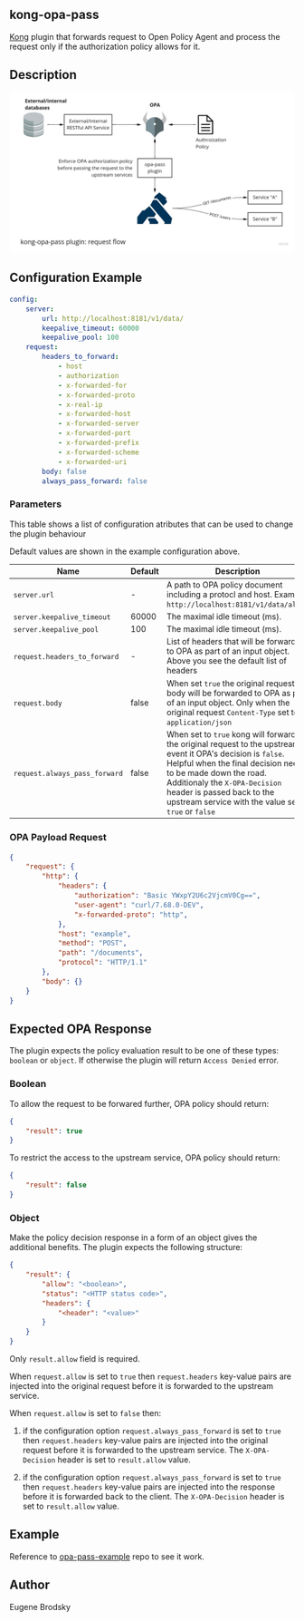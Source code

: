 ## kong-opa-pass

[Kong](https://konghq.com/) plugin that forwards request to Open Policy Agent and process the request only if the authorization policy allows for it.

## Description

![Basic Sequence Diagram](doc/kong_opa_pass_plugin_request_flow.jpg)


## Configuration Example

```yml
config:
    server:
        url: http://localhost:8181/v1/data/
        keepalive_timeout: 60000
        keepalive_pool: 100
    request:
        headers_to_forward:
            - host
            - authorization
            - x-forwarded-for
            - x-forwarded-proto
            - x-real-ip
            - x-forwarded-host
            - x-forwarded-server
            - x-forwarded-port
            - x-forwarded-prefix
            - x-forwarded-scheme
            - x-forwarded-uri
        body: false
        always_pass_forward: false
```

### Parameters

This table shows a list of configuration atributes that can be used to change the plugin behaviour

Default values are shown in the example configuration above.

| Name | Default | Description |
| ---  |   ---   |     ---     |
| `server.url` | - | A path to OPA policy document including a protocl and host. Example: `http://localhost:8181/v1/data/allow` |
| `server.keepalive_timeout` | 60000 | The maximal idle timeout (ms).  |
| `server.keepalive_pool` | 100 | The maximal idle timeout (ms). |
| `request.headers_to_forward` | - | List of headers that will be forwarded to OPA as part of an input object. Above you see the default list of headers |
| `request.body` | false | When set `true` the original request body will be forwarded to OPA as part of an input object. Only when the original request `Content-Type` set to `application/json` |
| `request.always_pass_forward` | false | When set to `true` kong will forward the original request to the upstream event it OPA's decision is `false`. Helpful when the final decision needs to be made down the road. Additionaly the `X-OPA-Decision` header is passed back to the upstream service with the value set to `true` or `false` |


### OPA Payload Request

```json
{
    "request": {
        "http": {
            "headers": {
                "authorization": "Basic YWxpY2U6c2VjcmV0Cg==",
                "user-agent": "curl/7.68.0-DEV",
                "x-forwarded-proto": "http",
            },
            "host": "example",
            "method": "POST",
            "path": "/documents",
            "protocol": "HTTP/1.1"
        },
        "body": {}
    }
}

```

## Expected OPA Response

The plugin expects the policy evaluation result to be one of these types: `boolean` or `object`. If otherwise the plugin will return `Access Denied` error.

### Boolean

To allow the request to be forwared further, OPA policy should return:

```json
{
    "result": true
}
```

To restrict the access to the upstream service, OPA policy should return:

```json
{
    "result": false
}
```


### Object

Make the policy decision response in a form of an object gives the additional benefits. The plugin expects the following structure:


```json
{
    "result": {
        "allow": "<boolean>",
        "status": "<HTTP status code>",
        "headers": {
            "<header": "<value>"
        }
    }
}
```

Only `result.allow` field is required.

When `request.allow` is set to `true` then `request.headers` key-value pairs are injected into the original request before it is forwarded to the upstream service.

When `request.allow` is set to `false` then:

1. if the configuration option `request.always_pass_forward` is set to `true` then `request.headers` key-value pairs are injected into the original request before it is forwarded to the upstream service. The `X-OPA-Decision` header is set to `result.allow` value.

2. if the configuration option `request.always_pass_forward` is set to `true` then `request.headers` key-value pairs are injected into the response before it is forwarded back to the client. The `X-OPA-Decision` header is set to `result.allow` value.


## Example

Reference to [opa-pass-example](https://github.com/fupslot/kong-opa-example) repo to see it work.

## Author

Eugene Brodsky

